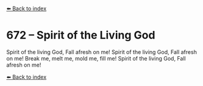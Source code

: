[⬅️ Back to index](../README.md)

# 672 – Spirit of the Living God

Spirit of the living God,
Fall afresh on me!
Spirit of the living God,
Fall afresh on me!
Break me, melt me, mold me, fill me!
Spirit of the living God,
Fall afresh on me!

[⬅️ Back to index](../README.md)
